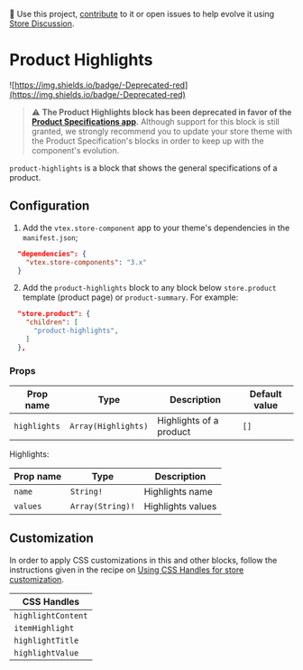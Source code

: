 📢 Use this project, [contribute](https://github.com/vtex-apps/store-components) to it or open issues to help evolve it using [Store Discussion](https://github.com/vtex-apps/store-discussion).

# Product Highlights

![https://img.shields.io/badge/-Deprecated-red](https://img.shields.io/badge/-Deprecated-red)

> :warning: **The Product Highlights block has been deprecated in favor of the [Product Specifications app](https://developers.vtex.com/vtex-developer-docs/docs/vtex-product-specifications).**
> Although support for this block is still granted, we strongly recommend you to update your store theme with the Product Specification's blocks in order to keep up with the component's evolution.


`product-highlights` is a block that shows the general specifications of a product.

## Configuration

1. Add the `vtex.store-component` app to your theme's dependencies in the `manifest.json`;

```json
  "dependencies": {
    "vtex.store-components": "3.x"
  }
```

2. Add the `product-highlights` block to any block below `store.product` template (product page) or `product-summary`. For example:


```json
  "store.product": {
    "children": [
      "product-highlights",
    ]
  },
```

### Props

| Prop name    | Type                | Description             | Default value |
| ------------ | ------------------- | ----------------------- | ------------- |
| `highlights` | `Array(Highlights)` | Highlights of a product | `[]`          |

Highlights:

| Prop name | Type             | Description       |
| --------- | ---------------- | ----------------- |
| `name`    | `String!`        | Highlights name   |
| `values`  | `Array(String)!` | Highlights values |

## Customization

In order to apply CSS customizations in this and other blocks, follow the instructions given in the recipe on [Using CSS Handles for store customization](https://vtex.io/docs/recipes/style/using-css-handles-for-store-customization).

| CSS Handles                     |
| ------------------------------- |
| `highlightContent` |
| `itemHighlight` |
| `highlightTitle` |
| `highlightValue` |

